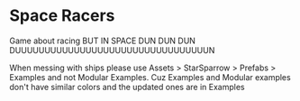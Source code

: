 # Space Racers

Game about racing 
BUT IN SPACE
DUN DUN DUN DUUUUUUUUUUUUUUUUUUUUUUUUUUUUUUUUUN

When messing with ships please use Assets > StarSparrow > Prefabs > Examples and not Modular Examples.
Cuz Examples and Modular examples don't have similar colors and the updated ones are in Examples
